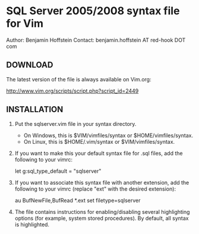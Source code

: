 SQL Server 2005/2008 syntax file for Vim
========================================

Author:  Benjamin Hoffstein
Contact: benjamin.hoffstein AT red-hook DOT com


DOWNLOAD
--------

The latest version of the file is always available on Vim.org:

http://www.vim.org/scripts/script.php?script_id=2449


INSTALLATION
------------

1. Put the sqlserver.vim file in your syntax directory.

    * On Windows, this is $VIM/vimfiles/syntax or $HOME/vimfiles/syntax.
    * On Linux, this is $HOME/.vim/syntax or $VIM/vimfiles/syntax.

2. If you want to make this your default syntax file for .sql files, add the following to your vimrc:

    let g:sql_type_default = "sqlserver"

3. If you want to associate this syntax file with another extension, add the following to your vimrc (replace "ext" with the desired extension):

    au BufNewFile,BufRead *.ext set filetype=sqlserver

4. The file contains instructions for enabling/disabling several highlighting options (for example, system stored procedures). By default, all syntax is highlighted.

